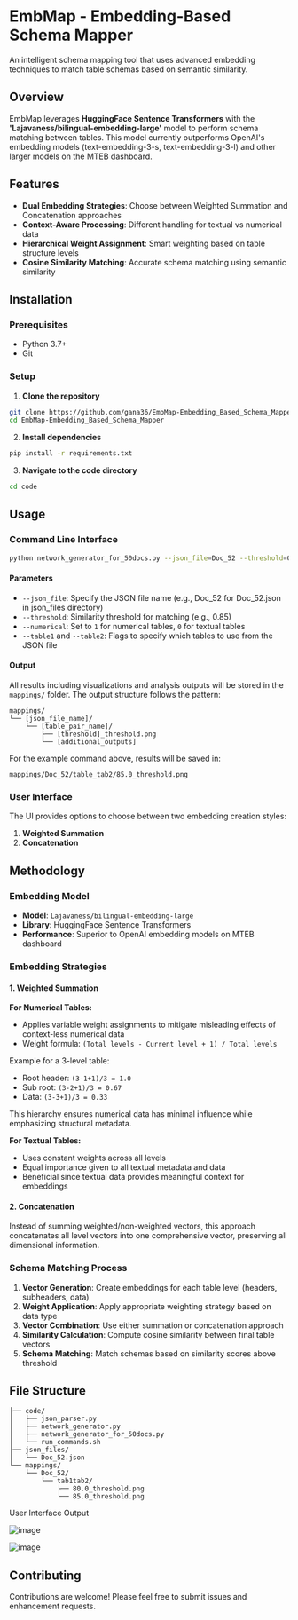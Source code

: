 # EmbMap - Embedding-Based Schema Mapper

An intelligent schema mapping tool that uses advanced embedding techniques to match table schemas based on semantic similarity.

## Overview

EmbMap leverages **HuggingFace Sentence Transformers** with the **'Lajavaness/bilingual-embedding-large'** model to perform schema matching between tables. This model currently outperforms OpenAI's embedding models (text-embedding-3-s, text-embedding-3-l) and other larger models on the MTEB dashboard.

## Features

- **Dual Embedding Strategies**: Choose between Weighted Summation and Concatenation approaches
- **Context-Aware Processing**: Different handling for textual vs numerical data
- **Hierarchical Weight Assignment**: Smart weighting based on table structure levels
- **Cosine Similarity Matching**: Accurate schema matching using semantic similarity

## Installation

### Prerequisites
- Python 3.7+
- Git

### Setup

1. **Clone the repository**
```bash
git clone https://github.com/gana36/EmbMap-Embedding_Based_Schema_Mapper.git
cd EmbMap-Embedding_Based_Schema_Mapper
```

2. **Install dependencies**
```bash
pip install -r requirements.txt
```

3. **Navigate to the code directory**
```bash
cd code
```

## Usage

### Command Line Interface

```bash
python network_generator_for_50docs.py --json_file=Doc_52 --threshold=0.85 --numerical=0 --table1 --table2
```

#### Parameters

- `--json_file`: Specify the JSON file name (e.g., Doc_52 for Doc_52.json in json_files directory)
- `--threshold`: Similarity threshold for matching (e.g., 0.85)
- `--numerical`: Set to `1` for numerical tables, `0` for textual tables
- `--table1` and `--table2`: Flags to specify which tables to use from the JSON file

#### Output

All results including visualizations and analysis outputs will be stored in the `mappings/` folder. The output structure follows the pattern:
```
mappings/
└── [json_file_name]/
    └── [table_pair_name]/
        ├── [threshold]_threshold.png
        └── [additional_outputs]
```

For the example command above, results will be saved in:
```
mappings/Doc_52/table_tab2/85.0_threshold.png
```

### User Interface

The UI provides options to choose between two embedding creation styles:
1. **Weighted Summation**
2. **Concatenation**

## Methodology

### Embedding Model

- **Model**: `Lajavaness/bilingual-embedding-large`
- **Library**: HuggingFace Sentence Transformers
- **Performance**: Superior to OpenAI embedding models on MTEB dashboard

### Embedding Strategies

#### 1. Weighted Summation

**For Numerical Tables:**
- Applies variable weight assignments to mitigate misleading effects of context-less numerical data
- Weight formula: `(Total levels - Current level + 1) / Total levels`

Example for a 3-level table:
- Root header: `(3-1+1)/3 = 1.0`
- Sub root: `(3-2+1)/3 = 0.67`
- Data: `(3-3+1)/3 = 0.33`

This hierarchy ensures numerical data has minimal influence while emphasizing structural metadata.

**For Textual Tables:**
- Uses constant weights across all levels
- Equal importance given to all textual metadata and data
- Beneficial since textual data provides meaningful context for embeddings

#### 2. Concatenation

Instead of summing weighted/non-weighted vectors, this approach concatenates all level vectors into one comprehensive vector, preserving all dimensional information.

### Schema Matching Process

1. **Vector Generation**: Create embeddings for each table level (headers, subheaders, data)
2. **Weight Application**: Apply appropriate weighting strategy based on data type
3. **Vector Combination**: Use either summation or concatenation approach
4. **Similarity Calculation**: Compute cosine similarity between final table vectors
5. **Schema Matching**: Match schemas based on similarity scores above threshold

## File Structure

```
├── code/
│   ├── json_parser.py
│   ├── network_generator.py
│   ├── network_generator_for_50docs.py
│   └── run_commands.sh
├── json_files/
│   └── Doc_52.json
└── mappings/
    └── Doc_52/
        └── tab1tab2/
            ├── 80.0_threshold.png
            └── 85.0_threshold.png
```

User Interface Output

![image](https://github.com/user-attachments/assets/76efba67-2fce-418c-a87f-6eae406dd70a)




![image](https://github.com/user-attachments/assets/8935c244-ad23-4b83-b7d0-ab49497aecd3)


## Contributing

Contributions are welcome! Please feel free to submit issues and enhancement requests.
